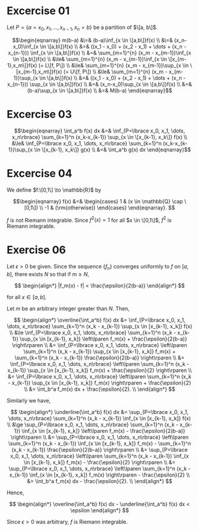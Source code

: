 # Excercise 01

Let $P = \lbrace a=x_0, x_1, \dots,x_{n-1}, x_n = b\rbrace$ be a partition of $\[a, b\]$.

$$\begin{eqnarray} 
m(b-a) &\=& (b-a)\inf_{x \in \[a,b\]}f(x)  \\
  &\=& (x_n-x_0)\inf_{x \in \[a,b\]}f(x)  \\
  &=& ((x_1 - x_0) + (x_2 - x_1) + \dots + (x_n - x_{n-1})) \inf_{x \in \[a,b\]}f(x) \\
  &=& \sum_{m=1}^{n} (x_m - x_{m-1})\inf_{x \in \[a,b\]}f(x) \\
  &\le& \sum_{m=1}^{n} (x_m - x_{m-1})\inf_{x \in \[x_{m-1},x_m\]}f(x) (= L\[f, P\]) \\
  &\le& \sum_{m=1}^{n} (x_m - x_{m-1})\sup_{x \in \[x_{m-1},x_m\]}f(x) (= U\[f, P\]) \\
  &\le& \sum_{m=1}^{n} (x_m - x_{m-1})\sup_{x \in \[a,b\]}f(x) \\
  &=& ((x_1 - x_0) + (x_2 - x_1) + \dots + (x_n - x_{n-1})) \sup_{x \in \[a,b\]}f(x) \\
  &=& (x_n-x_0)\sup_{x \in \[a,b\]}f(x)  \\
  &=& (b-a)\sup_{x \in \[a,b\]}f(x)  \\
  &=& M(b-a)
\end{eqnarray}$$

# Excercise 03

$$\begin{eqnarray}
\int_a^b f(x) dx
&=& \inf_{P=\lbrace x_0, x_1, \dots, x_n\rbrace} \sum_{k=1}^n (x_k-x_{k-1}) \sup_{x \in \[x_{k-1}, x_k\]} f(x) \\
&\le& \inf_{P=\lbrace x_0, x_1, \dots, x_n\rbrace} \sum_{k=1}^n (x_k-x_{k-1})\sup_{x \in \[x_{k-1}, x_k\]} g(x) \\
&=& \int_a^b g(x) dx
\end{eqnarray}$$

# Excercise 04

We define $f:\[0,1\] \to \mathbb{R}$ by

$$\begin{eqnarray}
f(x) &=& \begin{cases}
1 & (x \in \mathbb{Q} \cap \[0,1\]) \\
-1 & (\rm{otherwise})
\end{cases}
\end{eqnarray}.
$$

$f$ is not Riemann integrable.
Since $f^2(x)=1$ for all $x \in \[0,1\]$, $f^2$ is Riemann integrable.

# Exercise 06

Let $\epsilon > 0$ be given.
Since the sequence $\lbrace f_n\rbrace$ converges uniformly to $f$ on $\lbrack a, b\rbrack$,
there exists $N$ so that if $m \ge N$,

$$
\begin{align*}
|f_m(x) - f| < \frac{\epsilon}{2(b-a)}
\end{align*}
$$

for all $x \in \lbrack a, b\rbrack$.

Let $m$ be an arbitrary integer greater than $N$. Then,

$$
\begin{align*}
\overline{\int_a^b} f(x) dx &= \inf_{P=\lbrace x_0, x_1, \dots, x_n\rbrace} \sum_{k=1}^n (x_k - x_{k-1}) \sup_{x \in [x_{k-1}, x_k]} f(x) \\
&\le \inf_{P=\lbrace x_0, x_1, \dots, x_n\rbrace} \sum_{k=1}^n (x_k - x_{k-1}) \sup_{x \in [x_{k-1}, x_k]} \left\lparen f_m(x) + \frac{\epsilon}{2(b-a)} \right\rparen \\
&= \inf_{P=\lbrace x_0, x_1, \dots, x_n\rbrace}
\left\lparen \sum_{k=1}^n (x_k - x_{k-1}) \sup_{x \in [x_{k-1}, x_k]} f_m(x) + 
\sum_{k=1}^n (x_k - x_{k-1}) \frac{\epsilon}{2(b-a)} \right\rparen \\
&= \inf_{P=\lbrace x_0, x_1, \dots, x_n\rbrace}
\left\lparen \sum_{k=1}^n (x_k - x_{k-1}) \sup_{x \in [x_{k-1}, x_k]} f_m(x) + 
\frac{\epsilon}{2} \right\rparen \\
&= \inf_{P=\lbrace x_0, x_1, \dots, x_n\rbrace}
\left\lparen \sum_{k=1}^n (x_k - x_{k-1})
\sup_{x \in [x_{k-1}, x_k]} f_m(x)   \right\rparen + \frac{\epsilon}{2} \\
&= \int_b^a f_m(x) dx + \frac{\epsilon}{2}. \\
\end{align*}
$$

Similarly we have,

$$
\begin{align*}
\underline{\int_a^b} f(x) dx &= \sup_{P=\lbrace x_0, x_1, \dots, x_n\rbrace} \sum_{k=1}^n (x_k - x_{k-1}) \inf_{x \in [x_{k-1}, x_k]} f(x) \\
&\ge \sup_{P=\lbrace x_0, x_1, \dots, x_n\rbrace} \sum_{k=1}^n (x_k - x_{k-1}) \inf_{x \in [x_{k-1}, x_k]} \left\lparen f_m(x) - \frac{\epsilon}{2(b-a)} \right\rparen \\
&= \sup_{P=\lbrace x_0, x_1, \dots, x_n\rbrace}
\left\lparen \sum_{k=1}^n (x_k - x_{k-1}) \inf_{x \in [x_{k-1}, x_k]} f_m(x) - 
\sum_{k=1}^n (x_k - x_{k-1}) \frac{\epsilon}{2(b-a)} \right\rparen \\
&= \sup_{P=\lbrace x_0, x_1, \dots, x_n\rbrace}
\left\lparen \sum_{k=1}^n (x_k - x_{k-1}) \inf_{x \in [x_{k-1}, x_k]} f_m(x) -
\frac{\epsilon}{2} \right\rparen \\
&= \sup_{P=\lbrace x_0, x_1, \dots, x_n\rbrace}
\left\lparen \sum_{k=1}^n (x_k - x_{k-1})
\inf_{x \in [x_{k-1}, x_k]} f_m(x)   \right\rparen - \frac{\epsilon}{2} \\
&= \int_b^a f_m(x) dx - \frac{\epsilon}{2}. \\
\end{align*}
$$

Hence,

$$
\begin{align*}
\overline{\int_a^b} f(x) dx - \underline{\int_a^b} f(x) dx < \epsilon
\end{align*}
$$

Since $\epsilon > 0$ was arbitrary, $f$ is Riemann integrable.

